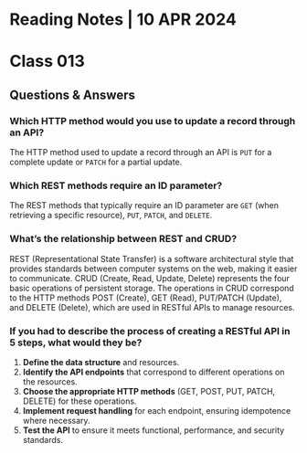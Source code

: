 # **Reading Notes | 10 APR 2024**

# Class 013  
  
## **Questions & Answers**  

### Which HTTP method would you use to update a record through an API?
The HTTP method used to update a record through an API is `PUT` for a complete update or `PATCH` for a partial update.

### Which REST methods require an ID parameter?
The REST methods that typically require an ID parameter are `GET` (when retrieving a specific resource), `PUT`, `PATCH`, and `DELETE`.

### What’s the relationship between REST and CRUD?
REST (Representational State Transfer) is a software architectural style that provides standards between computer systems on the web, making it easier to communicate. CRUD (Create, Read, Update, Delete) represents the four basic operations of persistent storage. The operations in CRUD correspond to the HTTP methods POST (Create), GET (Read), PUT/PATCH (Update), and DELETE (Delete), which are used in RESTful APIs to manage resources.

### If you had to describe the process of creating a RESTful API in 5 steps, what would they be?
1. **Define the data structure** and resources.
2. **Identify the API endpoints** that correspond to different operations on the resources.
3. **Choose the appropriate HTTP methods** (GET, POST, PUT, PATCH, DELETE) for these operations.
4. **Implement request handling** for each endpoint, ensuring idempotence where necessary.
5. **Test the API** to ensure it meets functional, performance, and security standards.
